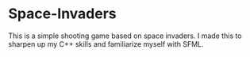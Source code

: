 # Space-Invaders
This is a simple shooting game based on space invaders. I made this to sharpen up my C++ skills and familiarize myself with SFML.
